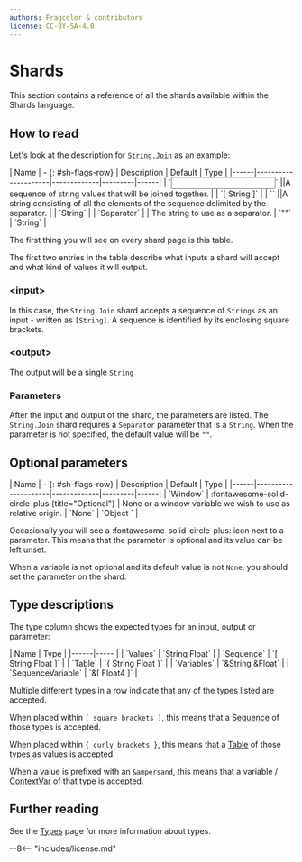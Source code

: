 ```yaml
---
authors: Fragcolor & contributors
license: CC-BY-SA-4.0
---
```


# Shards

This section contains a reference of all the shards available within the Shards language.

## How to read

Let's look at the description for [`String.Join`](./String/Join) as an example:

<div class="sh-parameters" markdown="1">
| Name | - {: #sh-flags-row} | Description | Default | Type |
|------|---------------------|-------------|---------|------|
| `<input>` ||A sequence of string values that will be joined together. | | `[ String ]` |
| `<output>` ||A string consisting of all the elements of the sequence delimited by the separator. | | `String` |
| `Separator` |  | The string to use as a separator. | `""` | `String` |
</div>

The first thing you will see on every shard page is this table.

The first two entries in the table describe what inputs a shard will accept and what kind of values it will output.

### &lt;input&gt;

In this case, the `String.Join` shard accepts a sequence of `Strings` as an input - written as `[String]`. A sequence is identified by its enclosing square brackets.

### &lt;output&gt;

The output will be a single `String`

### Parameters

After the input and output of the shard, the parameters are listed. The `String.Join` shard requires a `Separator` parameter that is a `String`. When the parameter is not specified, the default value will be `""`.

## Optional parameters

<div class="sh-parameters" markdown="1">
| Name | - {: #sh-flags-row} | Description | Default | Type |
|------|---------------------|-------------|---------|------|
| `Window` | :fontawesome-solid-circle-plus:{title="Optional"}  | None or a window variable we wish to use as relative origin. | `None` | `Object ` |
</div>

Occasionally you will see a :fontawesome-solid-circle-plus: icon next to a parameter. This means that the parameter is optional and its value can be left unset.

When a variable is not optional and its default value is not `None`, you should set the parameter on the shard.

## Type descriptions

The type column shows the expected types for an input, output or parameter:

<div class="sh-parameters" markdown="1">
| Name | Type |
|------|----- |
| `Values` | `String Float` |
| `Sequence` | `[ String Float ]` |
| `Table` | `{ String Float }` |
| `Variables` | `&String &Float` |
| `SequenceVariable` | `&[ Float4 ]` |
</div>

Multiple different types in a row indicate that any of the types listed are accepted.

When placed within `[ square brackets ]`, this means that a [Sequence](./types/#sequence) of those types is accepted.

When placed within `{ curly brackets }`, this means that a [Table](./types/#table) of those types as values is accepted.

When a value is prefixed with an `&ampersand`, this means that a variable / [ContextVar](./types/#contextvar) of that type is accepted.

## Further reading

See the [Types](./types) page for more information about types.

--8<-- "includes/license.md"
